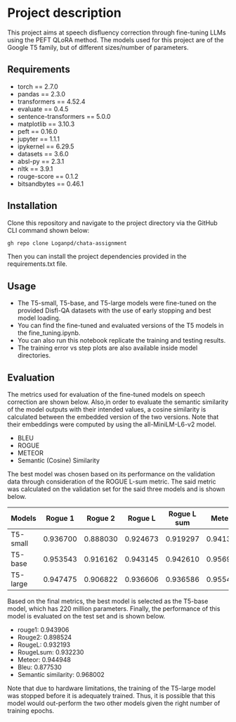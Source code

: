 # Project description
This project aims at speech disfluency correction through fine-tuning LLMs using the PEFT QLoRA method.
The models used for this project are of the Google T5 family, but of different sizes/number of parameters.

## Requirements
- torch == 2.7.0
- pandas == 2.3.0
- transformers == 4.52.4
- evaluate == 0.4.5
- sentence-transformers == 5.0.0
- matplotlib == 3.10.3
- peft == 0.16.0
- jupyter == 1.1.1
- ipykernel == 6.29.5
- datasets == 3.6.0
- absl-py == 2.3.1
- nltk == 3.9.1
- rouge-score == 0.1.2
- bitsandbytes == 0.46.1

## Installation

Clone this repository and navigate to the project directory via the GitHub CLI command shown below:

```bash
gh repo clone Loganpd/chata-assignment
```

Then you can install the project dependencies provided in the requirements.txt file.

## Usage

- The T5-small, T5-base, and T5-large models were fine-tuned on the provided Disfl-QA datasets with the use of early stopping and best model loading.
- You can find the fine-tuned and evaluated versions of the T5 models in the fine_tuning.ipynb. 
- You can also run this notebook replicate the training and testing results.
- The training error vs step plots are also available inside model directories.



## Evaluation
The metrics used for evaluation of the fine-tuned models on speech correction are shown below.
Also,in order to evaluate the semantic similarity of the model outputs with their intended values, a cosine 
similarity is calculated between the embedded version of the two versions. Note that their embeddings were
computed by using the all-MiniLM-L6-v2 model.
- BLEU
- ROGUE
- METEOR
- Semantic (Cosine) Similarity  

The best model was chosen based on its performance on the validation data through consideration of
the ROGUE L-sum metric. The said metric was calculated on the validation set for the said three models
and is shown below.


| Models   | Rogue 1  | Rogue 2  | Rogue L  | Rogue L sum | Meteor    | Bleu      | Semantic Sim. |
|----------|----------|----------|----------|-------------|-----------|-----------|---------------|
| T5-small | 0.936700 | 0.888030 | 0.924673 | 0.919297    | 0.941396  | 0.863850  | 0.961594      |
| T5-base  | 0.953543 | 0.916162 | 0.943145 | 0.942610    | 0.956973  | 0.897622  | 0.974522      |
| T5-large | 0.947475 | 0.906822 | 0.936606 | 0.936586    | 0.955478  | 0.881500  | 0.971367      |

Based on the final metrics, the best model is selected as the T5-base model, which has 220 million parameters.
Finally, the performance of this model is evaluated on the test set and is shown below.

- rouge1:              0.943906
- Rouge2:              0.898524
- RougeL:              0.932193
- RougeLsum:           0.932230
- Meteor:              0.944948
- Bleu:                0.877530
- Semantic similarity: 0.968002


Note that due to hardware limitations, the training of the T5-large model was stopped before it is adequately 
trained. Thus, it is possible that this model would out-perform the two other models given the right number of
training epochs.

